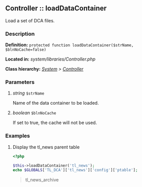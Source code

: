 
Controller :: loadDataContainer
-------------------------------------------

Load a set of DCA files.


### Description ###

**Definition:** `protected function loadDataContainer($strName, $blnNoCache=false)`

**Located in:** *system/libraries/Controller.php*

**Class hierarchy:** *[System](../System.md) > [Controller](../Controller.md)*


### Parameters ###

1. *string* `$strName`

	Name of the data container to be loaded.

1. *boolean* `$blnNoCache`

	If set to true, the cache will not be used.


### Examples ###

1. Display the tl_news parent table

	```php
	<?php

	$this->loadDataContainer('tl_news');
	echo $GLOBALS['TL_DCA']['tl_news']['config']['ptable'];
	```
	> tl_news_archive
